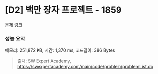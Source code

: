 # [D2] 백만 장자 프로젝트 - 1859 

[문제 링크](https://swexpertacademy.com/main/code/problem/problemDetail.do?contestProbId=AV5LrsUaDxcDFAXc) 

### 성능 요약

메모리: 251,872 KB, 시간: 1,370 ms, 코드길이: 386 Bytes



> 출처: SW Expert Academy, https://swexpertacademy.com/main/code/problem/problemList.do